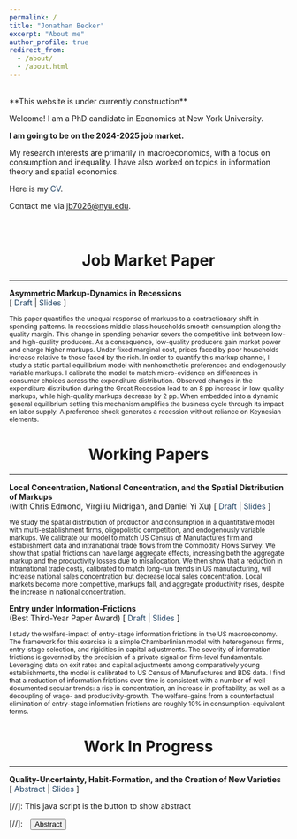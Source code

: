 ```yaml
---
permalink: /
title: "Jonathan Becker"
excerpt: "About me"
author_profile: true
redirect_from: 
  - /about/
  - /about.html
---
```


<br />
**This website is under currently construction**

Welcome! I am a PhD candidate in Economics at New York University.  

**I am going to be on the 2024-2025 job market.**

My research interests are primarily in macroeconomics, with a focus on consumption and inequality. I have also worked on topics in information theory and spatial economics. 

Here is my <a href="https://jonbeckerecon.github.io/files/CV_Jonathan_Becker.pdf" style="color: #1f4263; text-decoration: none;" onmouseover="style='color: #1f4263; text-decoration:underline;'" onmouseout="style='color: #1f4263; text-decoration:none;'">CV</a>.

Contact me via <a href="mailto:jb7026@nyu.edu" style="color: #1f4263; text-decoration: none;" onmouseover="style='color: #1f4263; text-decoration:underline;'" onmouseout="style='color: #1f4263; text-decoration:none;'">jb7026@nyu.edu</a>. <br><br/>
<br />

# <center> Job Market Paper </center>
- - -

**Asymmetric Markup-Dynamics in Recessions** <br />
[ <a href="https://jonbeckerecon.github.io/files" style="color: #1f4263; text-decoration: none;" onmouseover="style='color: #1f4263; text-decoration:underline;'" onmouseout="style='color: #1f4263; text-decoration:none;'">Draft</a> | <a href="https://jonbeckerecon.github.io/files" style="color: #1f4263; text-decoration: none;" onmouseover="style='color: #1f4263; text-decoration:underline;'" onmouseout="style='color: #1f4263; text-decoration:none;'">Slides</a> ]

<small>This paper quantifies the unequal response of markups to a contractionary shift in spending patterns. In recessions middle class households smooth consumption along the quality margin. This change in spending behavior severs the competitive link between low- and high-quality producers. As a consequence, low-quality producers gain market power and charge higher markups. Under fixed marginal cost, prices faced by poor households increase relative to those faced by the rich. In order to quantify this markup channel, I study a static partial equilibrium model with nonhomothetic preferences and endogenously variable markups. I calibrate the model to match micro-evidence on differences in consumer choices across the expenditure distribution. Observed changes in the expenditure distribution during the Great Recession lead to an 8 pp increase in low-quality markups, while high-quality markups decrease by 2 pp. When embedded into a dynamic general equilibrium setting this mechanism amplifies the business cycle through its impact on labor supply. A preference shock generates a recession without reliance on Keynesian elements.</small><br>

# <center> Working Papers  </center>
- - -

**Local Concentration, National Concentration, and the Spatial Distribution of Markups** <br />
(with Chris Edmond, Virgiliu Midrigan, and Daniel Yi Xu) [ <a href="https://jonbeckerecon.github.io/files" style="color: #1f4263; text-decoration: none;" onmouseover="style='color: #1f4263; text-decoration:underline;'" onmouseout="style='color: #1f4263; text-decoration:none;'">Draft</a> | <a href="https://jonbeckerecon.github.io/files" style="color: #1f4263; text-decoration: none;" onmouseover="style='color: #1f4263; text-decoration:underline;'" onmouseout="style='color: #1f4263; text-decoration:none;'">Slides</a> ]

<small>We study the spatial distribution of production and consumption in a quantitative model with multi-establishment firms, oligopolistic competition, and endogenously variable markups. We calibrate our model to match US Census of Manufactures firm and establishment data and intranational trade flows from the Commodity Flows Survey. We show that spatial frictions can have large aggregate effects, increasing both the aggregate markup and the productivity losses due to misallocation. We then show that a reduction in intranational trade costs, calibrated to match long-run trends in US manufacturing, will increase national sales concentration but decrease local sales concentration. Local markets become more competitive, markups fall, and aggregate productivity rises, despite the increase in national concentration.</small><br>

**Entry under Information-Frictions** <br />
(Best Third-Year Paper Award) [ <a href="https://jonbeckerecon.github.io/files" style="color: #1f4263; text-decoration: none;" onmouseover="style='color: #1f4263; text-decoration:underline;'" onmouseout="style='color: #1f4263; text-decoration:none;'">Draft</a> | <a href="https://jonbeckerecon.github.io/files" style="color: #1f4263; text-decoration: none;" onmouseover="style='color: #1f4263; text-decoration:underline;'" onmouseout="style='color: #1f4263; text-decoration:none;'">Slides</a> ]

<small>I study the welfare-impact of entry-stage information frictions in the US macroeconomy. The framework for this exercise is a simple Chamberlinian model with heterogenous firms, entry-stage selection, and rigidities in capital adjustments. The severity of information frictions is governed by the precision of a private signal on firm-level fundamentals. Leveraging data on exit rates and capital adjustments among comparatively young establishments, the model is calibrated to US Census of Manufactures and BDS data. I find that a  reduction of information frictions over time is consistent with a number of well-documented secular trends: a rise in concentration, an increase in profitability, as well as a decoupling of wage- and productivity-growth. The welfare-gains from a counterfactual elimination of  entry-stage information frictions are roughly 10% in consumption-equivalent terms.</small><br>

# <center> Work In Progress  </center>
- - -

**Quality-Uncertainty, Habit-Formation, and the Creation of New Varieties** <br />
[ <a href="#/" onclick="visib('Placeholder4')" style="color: #1f4263; text-decoration: none;" onmouseover="style='color: #1f4263; text-decoration:underline;'" onmouseout="style='color: #1f4263; text-decoration:none;'">Abstract</a> | <a href="https://jonbeckerecon.github.io/files" style="color: #1f4263; text-decoration: none;" onmouseover="style='color: #1f4263; text-decoration:underline;'" onmouseout="style='color: #1f4263; text-decoration:none;'">Slides</a> ] 

<div id="Placeholder4" style="display: none; text-align: justify; line-height: 1.2" ><small>
</small><br><br/></div>




[//]: This java script is the button to show abstract
 <script>
  function visib(id) {
   var x = document.getElementById(id);
   if (x.style.display === "block") {
     x.style.display = "none";
   } else {
     x.style.display = "block";
   }
 }
 </script>

 [//]:&emsp;<button onclick="visib('polariz')" class="btn btn--inverse btn--small">Abstract</button>

